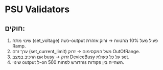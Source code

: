  # PSU Validators

## חוקים:
1. שינוי מתח (set_voltage) כשה-output פעיל מעל 10% מהטווח → זרוק אזהרת Ramp.
2. ערך זרם (set_current_limit) מעל המקסימום → זרוק OutOfRange.
3. אם הרכיב במצב busy → זרוק DeviceBusy על כל פעולת set.
4. שינוי output ל-on דורש לפחות 500ms השהייה בין פקודות.
